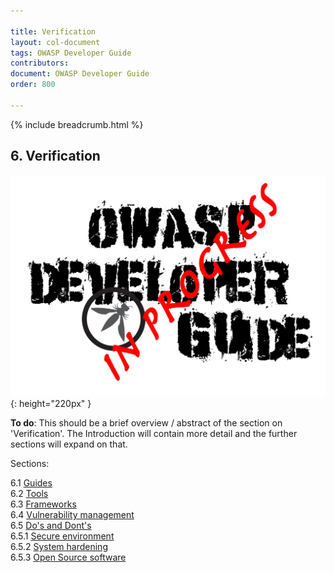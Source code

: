 ```yaml
---

title: Verification
layout: col-document
tags: OWASP Developer Guide
contributors:
document: OWASP Developer Guide
order: 800

---
```


{% include breadcrumb.html %}

## 6. Verification

![Developer Guide](../assets/images/dg_wip.png "OWASP Developer Guide"){: height="220px" }

**To do**: This should be a brief overview / abstract of the section on 'Verification'.
The Introduction will contain more detail and the further sections will expand on that.

Sections:

6.1 [Guides](01-guides/toc.md)  
6.2 [Tools](02-tools/toc.md)  
6.3 [Frameworks](03-frameworks/toc.md)  
6.4 [Vulnerability management](04-vulnerability-management/toc.md)  
6.5 [Do's and Dont's](05-dos-donts/toc.md)  
6.5.1 [Secure environment](05-dos-donts/01-secure-environment.md)  
6.5.2 [System hardening](05-dos-donts/02-system-hardening.md)  
6.5.3 [Open Source software](05-dos-donts/03-open-source-software.md)  
